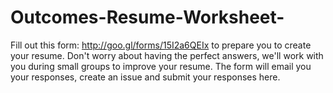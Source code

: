 # Outcomes-Resume-Worksheet-
Fill out this form: http://goo.gl/forms/15I2a6QEIx to prepare you to create your resume. Don't worry about having the perfect answers, we'll work with you during small groups to improve your resume. The form will email you your responses, create an issue and submit your responses here. 

